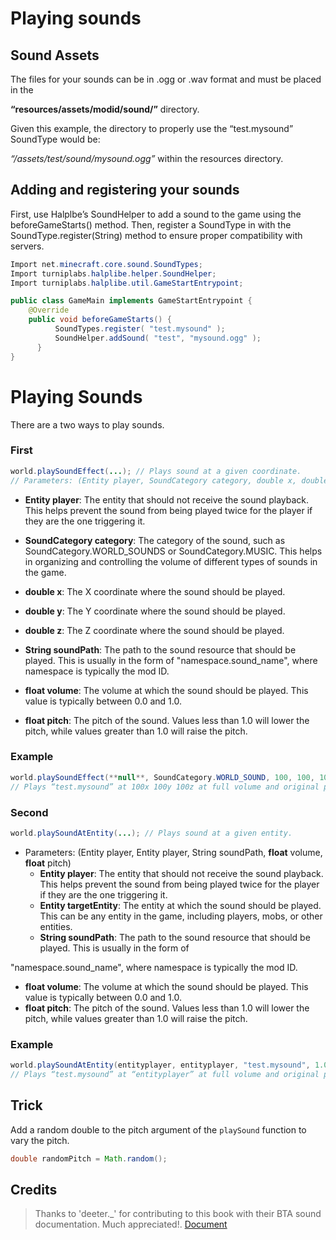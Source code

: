 # Playing sounds

## Sound Assets

The files for your sounds can be in .ogg or .wav format and must be placed in the

**“resources/assets/modid/sound/”** directory. 

Given this example, the directory to properly use the “test.mysound” SoundType would be:

*“/assets/test/sound/mysound.ogg”* within the resources directory.

## Adding and registering your sounds

First, use Halplbe’s SoundHelper to add a sound to the game using the beforeGameStarts() method. Then, register a SoundType in with the SoundType.register(String) method to ensure proper compatibility with servers.

```java
Import net.minecraft.core.sound.SoundTypes;
Import turniplabs.halplibe.helper.SoundHelper;
Import turniplabs.halplibe.util.GameStartEntrypoint;

public class GameMain implements GameStartEntrypoint {
	@Override
	public void beforeGameStarts() {
	      SoundTypes.register( "test.mysound" );
	      SoundHelper.addSound( "test", "mysound.ogg" );
      }
}
```

# **Playing Sounds**

There are a two ways to play sounds.

### First

```java
world.playSoundEffect(...); // Plays sound at a given coordinate.
// Parameters: (Entity player, SoundCategory category, double x, double y, double z, String soundPath, float volume, float pitch)
```

- **Entity player**: The entity that should not receive the sound playback. This helps prevent the sound from being played twice for the player if they are the one triggering it.

- **SoundCategory category**: The category of the sound, such as SoundCategory.WORLD_SOUNDS or SoundCategory.MUSIC. This helps in organizing and controlling the volume of different types of sounds in the game.

- **double x**: The X coordinate where the sound should be played.
- **double y**: The Y coordinate where the sound should be played.
- **double z**: The Z coordinate where the sound should be played.

- **String soundPath**: The path to the sound resource that should be played. This is usually in the form of "namespace.sound_name", where namespace is typically the mod ID.

- **float volume**: The volume at which the sound should be played. This value is typically between 0.0 and 1.0.
- **float pitch**: The pitch of the sound. Values less than 1.0 will lower the pitch, while values greater than 1.0 will raise the pitch.

### Example

```java
world.playSoundEffect(**null**, SoundCategory.WORLD_SOUND, 100, 100, 100, "test.mysound", 1.0f, 1.0f)
// Plays “test.mysound” at 100x 100y 100z at full volume and original pitch for all players.;
```

### Second

```java
world.playSoundAtEntity(...); // Plays sound at a given entity.
```

- Parameters: (Entity player, Entity player, String soundPath, **float** volume, **float** pitch)
    - **Entity player**: The entity that should not receive the sound playback. This helps prevent the sound from being played twice for the player if they are the one triggering it.
    - **Entity targetEntity**: The entity at which the sound should be played. This can be any entity in the game, including players, mobs, or other entities.
    - **String soundPath**: The path to the sound resource that should be played. This is usually in the form of

"namespace.sound_name", where namespace is typically the mod ID.

- **float volume**: The volume at which the sound should be played. This value is typically between 0.0 and 1.0.
- **float pitch**: The pitch of the sound. Values less than 1.0 will lower the pitch, while values greater than 1.0 will raise the pitch.

### Example

```java
world.playSoundAtEntity(entityplayer, entityplayer, "test.mysound", 1.0f, 1.0f);
// Plays “test.mysound” at “entityplayer” at full volume and original pitch for all players except “entityplayer”.
```

## Trick

Add a random double to the pitch argument of the `playSound` function to vary the pitch.

```java
double randomPitch = Math.random();
```

## Credits

> Thanks to 'deeter._' for contributing to this book with their BTA sound documentation. Much appreciated!. [Document](https://docs.google.com/document/d/1s7zwg0at1eQsFArj2-GGsg-iyHXqW4CVnFmlTRlGBqM/edit?usp=sharing)
>